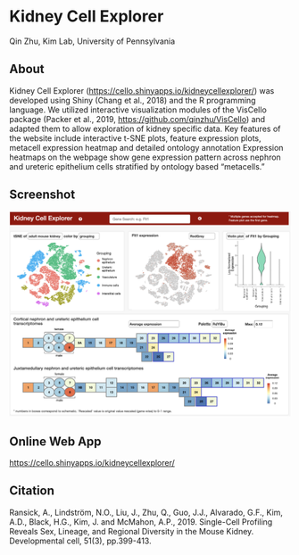 Kidney Cell Explorer 
================
Qin Zhu, Kim Lab, University of Pennsylvania

## About

Kidney Cell Explorer (https://cello.shinyapps.io/kidneycellexplorer/) was developed using Shiny (Chang et al., 2018) and the R programming language. We utilized interactive visualization modules of the VisCello package (Packer et al., 2019, https://github.com/qinzhu/VisCello) and adapted them to allow exploration of kidney specific data. Key features of the website include interactive t-SNE plots, feature expression plots, metacell expression heatmap and detailed ontology annotation Expression heatmaps on the webpage show gene expression pattern across nephron and ureteric epithelium cells stratified by ontology based “metacells.” 

## Screenshot

[![Alt text](www/screenshot.png?raw=true "Kidney cell explorer screenshot")](https://cello.shinyapps.io/kidneycellexplorer/)

## Online Web App

https://cello.shinyapps.io/kidneycellexplorer/

## Citation

Ransick, A., Lindström, N.O., Liu, J., Zhu, Q., Guo, J.J., Alvarado, G.F., Kim, A.D., Black, H.G., Kim, J. and McMahon, A.P., 2019. Single-Cell Profiling Reveals Sex, Lineage, and Regional Diversity in the Mouse Kidney. Developmental cell, 51(3), pp.399-413.
